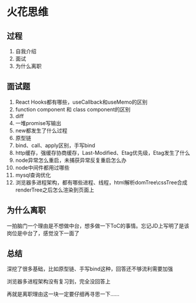 # 火花思维

## 过程

1. 自我介绍
2. 面试
3. 为什么离职

## 面试题

1. React Hooks都有哪些，useCallback和useMemo的区别
2. function component 和 class component的区别
3. diff
4. 一堆promise写输出
5. new都发生了什么过程
6. 原型链
7. bind、call、apply区别，手写bind
8. http缓存，强缓存协商缓存，Last-Modified、Etag优先级，Etag发生了什么
9. node异常怎么重启，未捕获异常反复重启怎么办
10. node中间件都用过哪些
11. mysql查询优化
12. 浏览器多进程架构，都有哪些进程、线程，html解析domTree\cssTree合成renderTree之后怎么渲染到页面上

## 为什么离职

一拍脑门一个理由是不想做中台，想多做一下ToC的事情。忘记JD上写明了是该岗位是中台了，感觉没下一面了

## 总结

深挖了很多基础，比如原型链、手写bind这种，回答还不够流利需要加强

浏览器多进程架构没有复习到，完全没回答上

再就是离职理由这一块一定要仔细再寻思一下……